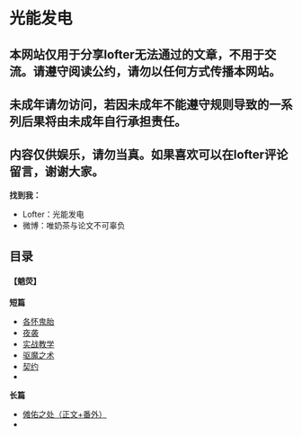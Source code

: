 # 光能发电

## 本网站仅用于分享lofter无法通过的文章，不用于交流。请遵守阅读公约，请勿以任何方式传播本网站。
## **未成年**请勿访问，若因**未成年**不能遵守规则导致的一系列后果将由**未成年**自行承担责任。
## 内容仅供娱乐，请勿当真。如果喜欢可以在lofter评论留言，谢谢大家。



**找到我：**

- Lofter：光能发电
- 微博：唯奶茶与论文不可辜负



## **目录**

#### 【魈荧】

**短篇**

- [各怀鬼胎](url) 
- [夜袭](url) 
- [实战教学](url)
- [驱魔之术](url)
- [契约](url)
- 

**长篇**

- [傩佑之处（正文+番外）](url)
- 